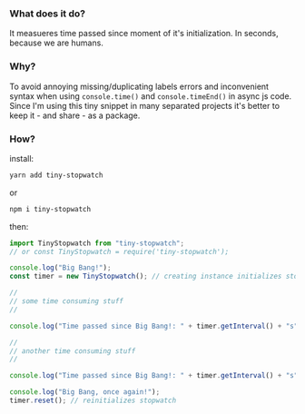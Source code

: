 ### What does it do?

It measueres time passed since moment of it's initialization. In seconds, because we are humans.

### Why?

To avoid annoying missing/duplicating labels errors and inconvenient syntax when using `console.time()` and `console.timeEnd()` in async js code. Since I'm using this tiny snippet in many separated projects it's better to keep it - and share - as a package.

### How?

install:

```bash
yarn add tiny-stopwatch
```

or

```bash
npm i tiny-stopwatch
```

then:

```javascript
import TinyStopwatch from "tiny-stopwatch";
// or const TinyStopwatch = require('tiny-stopwatch');

console.log("Big Bang!");
const timer = new TinyStopwatch(); // creating instance initializes stopwatch

//
// some time consuming stuff
//

console.log("Time passed since Big Bang!: " + timer.getInterval() + "s");

//
// another time consuming stuff
//

console.log("Time passed since Big Bang!: " + timer.getInterval() + "s");

console.log("Big Bang, once again!");
timer.reset(); // reinitializes stopwatch
```
